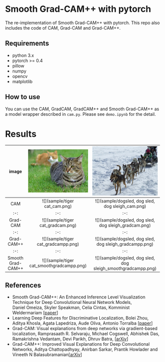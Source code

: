 # Smooth Grad-CAM++ with pytorch
The re-implementation of Smooth Grad-CAM++ with pytorch.
This repo also includes the code of CAM, Grad-CAM and Grad-CAM++.

## Requirements
* python 3.x
* pytorch >= 0.4
* pillow
* numpy
* opencv
* matplotlib

## How to use
You can use the CAM, GradCAM, GradCAM++ and Smooth Grad-CAM++ as a model wrapper described in `cam.py`.
Please see `demo.ipynb` for the detail.

# Results
|image|![](sample/tigercat.jpg)|![](sample/dogsled.jpg)|
|:-:|:-:|:-:|
|CAM|![](sample/tiger cat_cam.png)|![](sample/dogsled, dog sled, dog sleigh_cam.png)|
|:-:|:-:|:-:|
|Grad-CAM|![](sample/tiger cat_gradcam.png)|![](sample/dogsled, dog sled, dog sleigh_gradcam.png)|
|:-:|:-:|:-:|
|Grad-CAM++|![](sample/tiger cat_gradcampp.png)|![](sample/dogsled, dog sled, dog sleigh_gradcampp.png)|
|:-:|:-:|:-:|
|Smooth Grad-CAM++|![](sample/tiger cat_smoothgradcampp.png)|![](sample/dogsled, dog sled, dog sleigh_smoothgradcampp.png)|

## References
* Smooth Grad-CAM++: An Enhanced Inference Level Visualization Technique for Deep Convolutional Neural Network Models,  
  Daniel Omeiza, Skyler Speakman, Celia Cintas, Komminist Weldermariam [[paper](https://arxiv.org/abs/1908.01224)]
* Learning Deep Features for Discriminative Localization, 
  Bolei Zhou, Aditya Khosla, Agata Lapedriza, Aude Oliva, Antonio Torralba [[paper](http://cnnlocalization.csail.mit.edu/Zhou_Learning_Deep_Features_CVPR_2016_paper.pdf)]
* Grad-CAM: Visual explanations from deep networks via gradient-based localization,
  Ramprasaath R. Selvaraju, Michael Cogswell, Abhishek Das, Ramakrishna Vedantam, Devi Parikh, Dhruv Batra, [[arXiv](https://arxiv.org/abs/1610.02391)]
* Grad-CAM++: Improved Visual Explanations for Deep Convolutional Networks,
  Aditya Chattopadhyay, Anirban Sarkar, Prantik Howlader and Vineeth N Balasubramanian[[arXiv](https://arxiv.org/pdf/1710.11063.pdf)]
  
